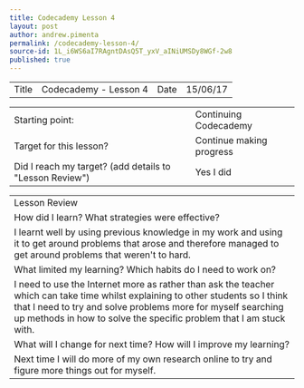 ```yaml
---
title: Codecademy Lesson 4
layout: post
author: andrew.pimenta
permalink: /codecademy-lesson-4/
source-id: 1L_i6WS6aI7RAgntDAsQ5T_yxV_aINiUMSDy8WGf-2w8
published: true
---
```

<table>
  <tr>
    <td>Title</td>
    <td>Codecademy - Lesson 4</td>
    <td>Date</td>
    <td>15/06/17</td>
  </tr>
</table>


<table>
  <tr>
    <td>Starting point:</td>
    <td>Continuing Codecademy</td>
  </tr>
  <tr>
    <td>Target for this lesson?</td>
    <td>Continue making progress</td>
  </tr>
  <tr>
    <td>Did I reach my target? 
(add details to "Lesson Review")</td>
    <td> Yes I did</td>
  </tr>
</table>


<table>
  <tr>
    <td>Lesson Review</td>
  </tr>
  <tr>
    <td>How did I learn? What strategies were effective? </td>
  </tr>
  <tr>
    <td>I learnt well by using previous knowledge in my work and using it to get around problems that arose and therefore managed to get around problems that weren't to hard. </td>
  </tr>
  <tr>
    <td>What limited my learning? Which habits do I need to work on? </td>
  </tr>
  <tr>
    <td>I need to use the Internet more as rather than ask the teacher which can take time whilst explaining to other students so I think that I need to try and solve problems more for myself searching up methods in how to solve the specific problem that I am stuck with.</td>
  </tr>
  <tr>
    <td>What will I change for next time? How will I improve my learning?</td>
  </tr>
  <tr>
    <td>Next time I will do more of my own research online to try and figure more things out for myself.</td>
  </tr>
</table>



